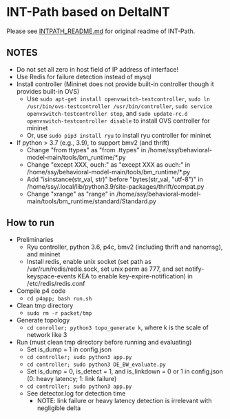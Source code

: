 # INT-Path based on DeltaINT

Please see [INTPATH_README.md](./INTPATH_README.md) for original readme of INT-Path.

## NOTES

- Do not set all zero in host field of IP address of interface!
- Use Redis for failure detection instead of mysql
- Install controller (Mininet does not provide built-in controller though it provides built-in OVS)
	+ Use `sudo apt-get install openvswitch-testcontroller`, `sudo ln /usr/bin/ovs-testcontroller /usr/bin/controller`, `sudo service openvswitch-testcontroller stop`, and `sudo update-rc.d openvswitch-testcontroller disable` to install OVS controller for mininet
	+ Or, use `sudo pip3 install ryu` to install ryu controller for mininet
- If python > 3.7 (e.g., 3.9), to support bmv2 (and thrift)
	+ Change "from ttypes" as "from \.ttypes" in /home/ssy/behavioral-model-main/tools/bm_runtime/\*.py
	+ Change "except XXX, ouch:" as "except XXX as ouch:" in /home/ssy/behavioral-model-main/tools/bm_runtime/\*.py
	+ Add "isinstance(str_val, str)" before "bytes(str_val, "utf-8")" in /home/ssy/.local/lib/python3.9/site-packages/thrift/compat.py
	+ Change "xrange" as "range" in /home/ssy/behavioral-model-main/tools/bm_runtime/standard/Standard.py 

## How to run

- Preliminaries
	+ Ryu controller, python 3.6, p4c, bmv2 (including thrift and nanomsg), and mininet
	+ Install redis, enable unix socket (set path as /var/run/redis/redis.sock, set unix perm as 777, and set notify-keyspace-events KEA to enable key-expire-notification) in /etc/redis/redis.conf 
- Compile p4 code
	+ `cd p4app; bash run.sh`
- Clean tmp directory
	+ `sudo rm -r packet/tmp`
- Generate topology
	+ `cd conroller; python3 topo_generate k`, where k is the scale of network like 3
- Run (must clean tmp directory before running and evaluating)
	+ Set is_dump = 1 in config.json
	+ `cd controller; sudo python3 app.py`
	+ `cd controller; sudo python3 DE_BW_evaluate.py`
	+ Set is_dump = 0, is_detect = 1, and is_linkdown = 0 or 1 in config.json (0: heavy latency; 1: link failure)
	+ `cd controller; sudo python3 app.py`
	+ See detector.log for detection time
		* NOTE: link failure or heavy latency detection is irrelevant with negligible delta

